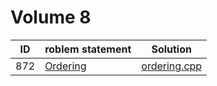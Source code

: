 # Volume 8

| ID  |                                                      roblem statement                                                      |            Solution            |
|:---:|:---------------------------------------------------------------------------------------------------------------------------|:------------------------------:|
| 872 | [Ordering](http://uva.onlinejudge.org/index.php?option=com_onlinejudge&Itemid=8&category=10&page=show_problem&problem=813) | [ordering.cpp](./ordering.cpp) |
